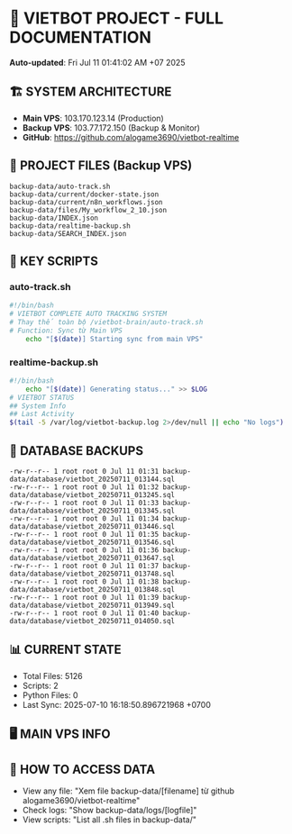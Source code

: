 # 🤖 VIETBOT PROJECT - FULL DOCUMENTATION
**Auto-updated**: Fri Jul 11 01:41:02 AM +07 2025

## 🏗️ SYSTEM ARCHITECTURE
- **Main VPS**: 103.170.123.14 (Production)
- **Backup VPS**: 103.77.172.150 (Backup & Monitor)
- **GitHub**: https://github.com/alogame3690/vietbot-realtime

## 📁 PROJECT FILES (Backup VPS)
```
backup-data/auto-track.sh
backup-data/current/docker-state.json
backup-data/current/n8n_workflows.json
backup-data/files/My_workflow_2_10.json
backup-data/INDEX.json
backup-data/realtime-backup.sh
backup-data/SEARCH_INDEX.json
```

## 🔧 KEY SCRIPTS
### auto-track.sh
```bash
#!/bin/bash
# VIETBOT COMPLETE AUTO TRACKING SYSTEM
# Thay thế toàn bộ /vietbot-brain/auto-track.sh
# Function: Sync từ Main VPS
    echo "[$(date)] Starting sync from main VPS"
```
### realtime-backup.sh
```bash
#!/bin/bash
    echo "[$(date)] Generating status..." >> $LOG
# VIETBOT STATUS
## System Info
## Last Activity
$(tail -5 /var/log/vietbot-backup.log 2>/dev/null || echo "No logs")
```

## 💾 DATABASE BACKUPS
```
-rw-r--r-- 1 root root 0 Jul 11 01:31 backup-data/database/vietbot_20250711_013144.sql
-rw-r--r-- 1 root root 0 Jul 11 01:32 backup-data/database/vietbot_20250711_013245.sql
-rw-r--r-- 1 root root 0 Jul 11 01:33 backup-data/database/vietbot_20250711_013345.sql
-rw-r--r-- 1 root root 0 Jul 11 01:34 backup-data/database/vietbot_20250711_013446.sql
-rw-r--r-- 1 root root 0 Jul 11 01:35 backup-data/database/vietbot_20250711_013546.sql
-rw-r--r-- 1 root root 0 Jul 11 01:36 backup-data/database/vietbot_20250711_013647.sql
-rw-r--r-- 1 root root 0 Jul 11 01:37 backup-data/database/vietbot_20250711_013748.sql
-rw-r--r-- 1 root root 0 Jul 11 01:38 backup-data/database/vietbot_20250711_013848.sql
-rw-r--r-- 1 root root 0 Jul 11 01:39 backup-data/database/vietbot_20250711_013949.sql
-rw-r--r-- 1 root root 0 Jul 11 01:40 backup-data/database/vietbot_20250711_014050.sql
```

## 📊 CURRENT STATE
- Total Files: 5126
- Scripts: 2
- Python Files: 0
- Last Sync: 2025-07-10 16:18:50.896721968 +0700

## 🖥️ MAIN VPS INFO


## 🚨 HOW TO ACCESS DATA
- View any file: "Xem file backup-data/[filename] từ github alogame3690/vietbot-realtime"
- Check logs: "Show backup-data/logs/[logfile]"
- View scripts: "List all .sh files in backup-data/"
